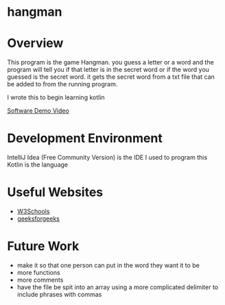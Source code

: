 # hangman
# Overview

This program is the game Hangman. you guess a letter or a word and the program will tell you if that letter is in the secret word or if the word you guessed is the secret word. it gets
the secret word from a txt file that can be added to from the running program.

I wrote this to begin learning kotlin

[Software Demo Video](https://www.loom.com/share/50a38476673b44ed904c640597e4edb7)

# Development Environment

 IntelliJ Idea (Free Community Version) is the IDE I used to program this
 Kotlin is the language

# Useful Websites

- [W3Schools](https://www.w3schools.com/KOTLIN/index.php)
- [geeksforgeeks](https://www.geeksforgeeks.org/kotlin-programming-language/)

# Future Work

- make it so that one person can put in the word they want it to be
- more functions
- more comments
- have the file be spit into an array using a more complicated delimiter to include phrases with commas
